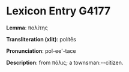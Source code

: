 # Lexicon Entry G4177

**Lemma**: πολίτης

**Transliteration (xlit)**: polítēs

**Pronunciation**: pol-ee'-tace

**Description**:
from πόλις; a townsman:--citizen.
